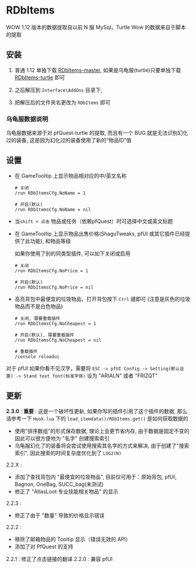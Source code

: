 RDbItems
===========

WOW 1.12 版本的数据提取自以前 N 服 MySql，Turtle Wow 的数据来自于脚本的提取

## 安装

1. 普通 1.12 单独下载 [RDbItems-master](https://github.com/likesc/RDbItems/archive/refs/heads/master.zip),
如果是乌龟服(turtle)只要单独下载 [RDbItems-turtle](https://github.com/likesc/RDbItems/archive/refs/heads/turtle.zip) 即可

2. 之后解压到 `Interface\AddOns` 目录下,

3. 把解压后的文件夹名更改为 `RDbItems` 即可

### 乌龟服数据说明

乌龟服数据来源于对 pfQuest-turtle 的提取, 而且有一个 BUG 就是无法识别幻化过的装备, 这是因为幻化过的装备使用了新的“物品ID”值

## 设置

- 在 GameTooltip 上显示物品相对应的中/英文名称

  ```
  # 关闭
  /run RDbItemsCfg.NoName = 1

  # 开启(默认)
  /run RDbItemsCfg.NoName = nil
  ```

- 当`shift + 点击` 物品或任务（依赖pfQuest）时可选择中文或英文标题

- 在 GameTooltip 上显示物品出售价格(ShaguTweaks, pfUI 或其它插件已经提供了此功能), 和物品等级

  如果你使用了别的同类型插件, 可以如下关闭或启用

  ```
  # 关闭
  /run RDbItemsCfg.NoPrice = 1

  # 开启(默认)
  /run RDbItemsCfg.NoPrice = nil
  ```

- 高亮背包中最便宜的垃圾物品，打开背包按下 `Ctrl` 键即可 (注意是灰色的垃圾物品而不是白色物品)

  ```
  # 关闭, 需要重载插件
  /run RDbItemsCfg.NoCheapest = 1

  # 开启(默认), 需要重载插件
  /run RDbItemsCfg.NoCheapest = nil

  # 重载插件
  /console reloadui
  ```

对于 pfUI 如果你看不见汉字，需要将 `ESC -> pfUI Config -> Setting(默认设置) -> Stand text font(标准字体)` 设为 "ARIALN" 或者 "FRIZQT"

## 更新

**2.3.0** : **重要** : 这是一个破坏性更新, 如果你写的插件引用了这个插件的数据,
那么请参考一下 `Hook.lua` 下的 `load_itemdata()/RDbItems.get()` 是如何获取数据的
  - 使用"排序数组"的形式保存数据, 理论上会更节省内存, 由于数据是固定不变的因此可以很方便地为 "名字" 创建搜索索引
  - 乌龟服幻化了的装备将会尝试使用搜索其名字的方式来解决, 由于创建了"搜索索引", 因此搜索的时间复杂度优化到了 `LOG2(N)`

2.2.X :
  - 添加了查找背包内 "最便宜的垃圾物品", 目前仅可用于：原始背包, pfUI, Bagnon, OneBag, SUCC_bag(未测试)
  - 修正了 "AtlasLoot 专业技能相关物品" 的显示

2.2.3 :
  - 修正了由于 "数量" 导致的价格显示错误

2.2.2 :
  - 移除了邮箱物品的 Tooltip 显示（错误无效的 API）
  - 添加了对 PfQuest 的支持

2.2.1 : 修正了点击链接的翻译
2.2.0 : 兼容 pfUI
